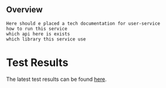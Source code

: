 ## Overview

    Here should e placed a tech documentation for user-service
    how to run this service
    which api here is exists
    which library this service use

# Test Results

The latest test results can be found [here](test-results/surefire-report.html).